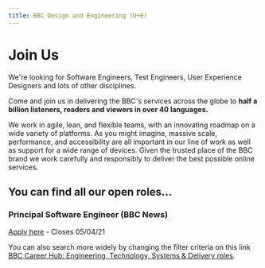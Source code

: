 ```yaml
---
title: BBC Design and Engineering (D+E)
---
```


# Join Us

We're looking for Software Engineers, Test Engineers, User Experience Designers and lots of other disciplines.

Come and join us in delivering the BBC's services across the globe to **half a billion listeners, readers and viewers in over 40 languages.**

We work in agile, lean, and flexible teams, with an innovating roadmap on a wide variety of platforms. As you might imagine, massive scale, performance, and accessibility are all important in our line of work as well as support for a wide range of devices. Given the trusted place of the BBC brand we work carefully and responsibly to deliver the best possible online services.

## You can find all our open roles...

### Principal Software Engineer (BBC News)
[Apply here](https://careerssearch.bbc.co.uk/jobs/job/Principal-Software-Engineer-BBC-News-Weather/52268) - Closes 05/04/21

You can also search more widely by changing the filter criteria on this link [BBC Career Hub: Engineering, Technology, Systems & Delivery roles](https://careerssearch.bbc.co.uk/jobs/category/57).
